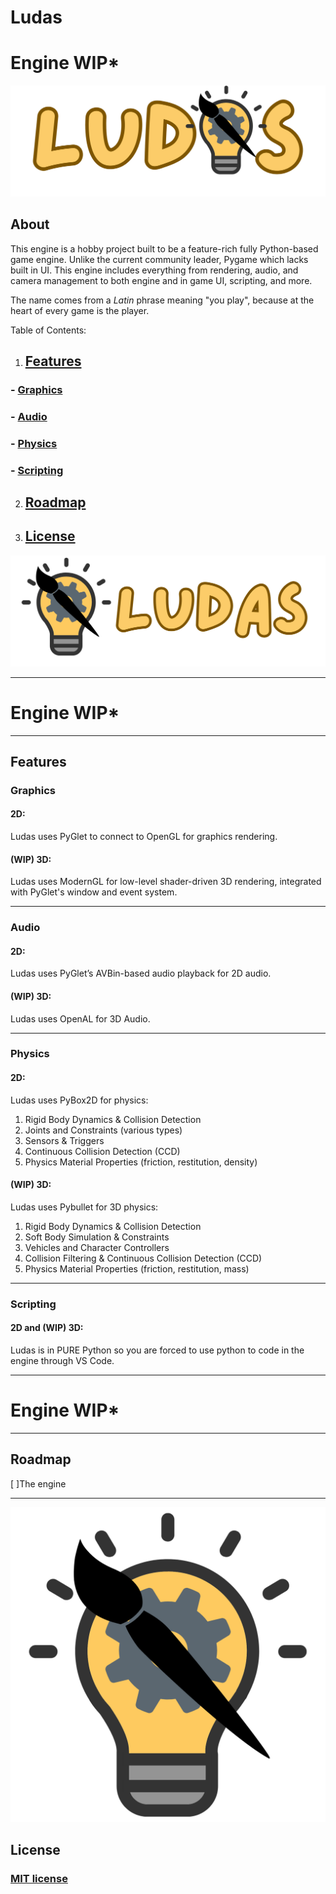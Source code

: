# Ludas
# Engine WIP*

![Logo with replaced A](https://github.com/XTCooper11/Ludas/blob/main/images/Ludas-replacedA.png)

## About
This engine is a hobby project built to be a feature-rich fully Python-based game engine. Unlike the current community leader, Pygame which lacks built in UI. This engine includes everything from rendering, audio, and camera management to both engine and in game UI, scripting, and more.

The name comes from a *Latin* phrase meaning "you play", because at the heart of every game is the player.

Table of Contents:
1. ## [Features](https://github.com/XTCooper11/Ludas/tree/main?tab=readme-ov-file#features-1)
  ### - [Graphics](https://github.com/XTCooper11/Ludas/blob/main/README.md#graphics)
  ### - [Audio](https://github.com/XTCooper11/Ludas/blob/main/README.md#audio)
  ### - [Physics]()
  ### - [Scripting]()
2. ## [Roadmap]()
3. ## [License]()
![Logo seperated](https://github.com/XTCooper11/Ludas/blob/main/images/logo%20and%20text%20seperated.png)

---
# Engine WIP*
---

## Features

### Graphics
#### 2D:
 Ludas uses PyGlet to connect to OpenGL for graphics rendering.

#### (WIP) 3D:
 Ludas uses ModernGL for low-level shader-driven 3D rendering, integrated with PyGlet's window and event system.

---

### Audio

#### 2D:
Ludas uses PyGlet’s AVBin-based audio playback for 2D audio.

#### (WIP) 3D:
 Ludas uses OpenAL for 3D Audio.

---

### Physics

#### 2D:
 Ludas uses PyBox2D for physics:
1. Rigid Body Dynamics & Collision Detection
2. Joints and Constraints (various types)
3. Sensors & Triggers
4. Continuous Collision Detection (CCD)
5. Physics Material Properties (friction, restitution, density)

#### (WIP) 3D:
  Ludas uses Pybullet for 3D physics:
1. Rigid Body Dynamics & Collision Detection
2. Soft Body Simulation & Constraints
3. Vehicles and Character Controllers
4. Collision Filtering & Continuous Collision Detection (CCD)
5. Physics Material Properties (friction, restitution, mass)

---

### Scripting
#### 2D and (WIP) 3D:
Ludas is in PURE Python so you are forced to use python to code in the engine through VS Code.

---
# Engine WIP*
---
## Roadmap
[ ]The engine

---
![1:1 Logo](https://github.com/XTCooper11/Ludas/blob/main/images/1%3A1%20Logo.png)

## License
### [MIT license](https://github.com/XTCooper11/Ludas/blob/main/LICENSE)
